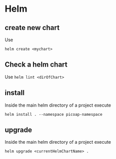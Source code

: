 # Helm

## create new chart
Use
```
helm create <mychart>
```

## Check a helm chart
Use
`helm lint <dirOfChart>`

## install
Inside the main helm directory of a project execute
```
helm install . --namespace picoap-namespace
```

## upgrade
Inside the main helm directory of a project execute
```
helm upgrade <currentHelmChartName> .
```